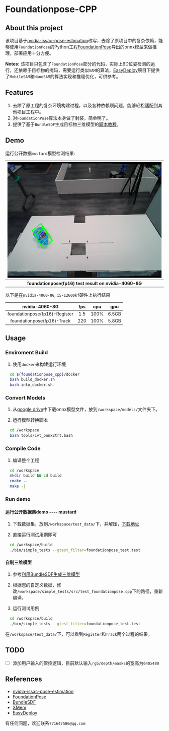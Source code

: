 # Foundationpose-CPP
## About this project

该项目基于[nvidia-issac-pose-estimation](https://github.com/NVIDIA-ISAAC-ROS/isaac_ros_pose_estimation)改写，去除了原项目中的复杂依赖，能够使用`FoundationPose`的Python工程[FoundationPose](https://github.com/NVlabs/FoundationPose)导出的onnx模型来做推理，部署应用十分方便。

**Notes:** 该项目只包含了`FoundationPose`部分的代码，实际上6D位姿检测的运行，还依赖于目标物的掩码，需要运行类似`SAM`的算法，[EasyDeploy](https://github.com/zz990099/EasyDeploy)项目下提供了`MobileSAM`和`NanoSAM`的算法实现和推理优化，可供参考。

## Features

1. 去除了原工程的复杂环境构建过程，以及各种依赖项问题，能够轻松适配到其他项目工程中。
2. 对`FoundationPose`算法本身做了封装，简单明了。
3. 提供了基于`BundleSDF`生成目标物三维模型的[脚本教程](./docs/gen_3d_obj_with_bundlesdf.md)。

## Demo

运行公开数据`mustard`模型检测结果:

| <img src="./assets/mustard.png" alt="1" width="500"> |
|:----------------------------------------:|
| **foundationpose(fp16) test result on nvidia-4060-8G**  |

以下是在`nvidia-4060-8G`, `i5-12600kf`硬件上执行结果

|  nvidia-4060-8G   |   fps   |  cpu   |   gpu   |
|:---------:|:---------:|:----------------:|:----------------:|
|  foundationpose(fp16)-Register   |   1.5   |  100%   |  6.5GB   |
|  foundationpose(fp16)-Track   |   220   |  100%   |  5.8GB   |


## Usage

### Enviroment Build

1. 使用`docker`来构建运行环境
  ```bash
    cd ${foundationpose_cpp}/docker
    bash build_docker.sh
    bash into_docker.sh
  ```

### Convert Models

1. 从[google drive](https://drive.google.com/drive/folders/1AmBopDz-RrykSZVCroDH6jFc1-k8HkL0?usp=drive_link)中下载onnx模型文件，放到`/workspace/models/`文件夹下。

2. 运行模型转换脚本
  ```bash
    cd /workspace
    bash tools/cvt_onnx2trt.bash
  ```

### Compile Code

1. 编译整个工程
  ```bash
    cd /workspace
    mkdir build && cd build
    cmake ..
    make -j
  ```

### Run demo

#### 运行公开数据集demo ---- mustard

1. 下载数据集，放到`/workspace/test_data/`下，并解压，[下载地址](https://drive.google.com/drive/folders/1pRyFmxYXmAnpku7nGRioZaKrVJtIsroP)

2. 直接运行测试用例即可
  ```bash
    cd /workspace/build
    ./bin/simple_tests --gtest_filter=foundationpose_test.test
  ```

#### 自制三维模型

1. 参考[利用BundleSDF生成三维模型](./docs/gen_3d_obj_with_bundlesdf.md)

2. 根据您的自定义数据，修改`/workspace/simple_tests/src/test_foundationpose.cpp`下的路径，重新编译。

3. 运行测试用例
  ```bash
    cd /workspace/build
    ./bin/simple_tests --gtest_filter=foundationpose_test.test
  ```

在`/workspace/test_data/`下，可以看到`Register`和`Track`两个过程的结果。

## TODO

- [ ] 添加用户输入的管控逻辑，目前默认输入`rgb/depth/masks`的宽高为`640x480`

## References

- [nvidia-issac-pose-estimation](https://github.com/NVIDIA-ISAAC-ROS/isaac_ros_pose_estimation)
- [FoundationPose](https://github.com/NVlabs/FoundationPose)
- [BundleSDF](https://github.com/NVlabs/BundleSDF)
- [XMem](https://github.com/hkchengrex/XMem)
- [EasyDeploy](https://github.com/zz990099/EasyDeploy)

有任何问题，欢迎联系`771647586@qq.com`
